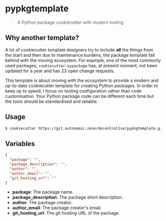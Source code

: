 # pypkgtemplate

> A Python package cookiecutter with modern tooling

## Why another template?

A lot of cookiecutter template designers try to include **all** the things from
the start and then due to maintenance burdens, the package template fall behind
with the moving ecosystem. For example, one of the most commonly used packages,
`cookiecutter-pypackage` has, at present moment, not been updated for a year
and has 23 open change requests.

This template is about moving with the ecosystem to provide a modern and
up-to-date cookiecutter template for creating Python packages. In order to keep
up to speed, I focus on tooling configuration rather than code customisation.
Your Python package code can be different each time but the tools should be
standardised and reliable.

## Usage

```sh
$ cookiecutter https://git.autonomic.zone/decentral1se/pypkgtemplate.git
```

## Variables

```json
{
  "package": "",
  "package_description": "",
  "author": "",
  "author_email": "",
  "git_hosting_url": ""
}
```

- **package**: The package name.
- **package_description**: The package short description.
- **author**: The package creator.
- **author_email**: The package creator's email.
- **git_hosting_url**: The git hosting URL of the package.
